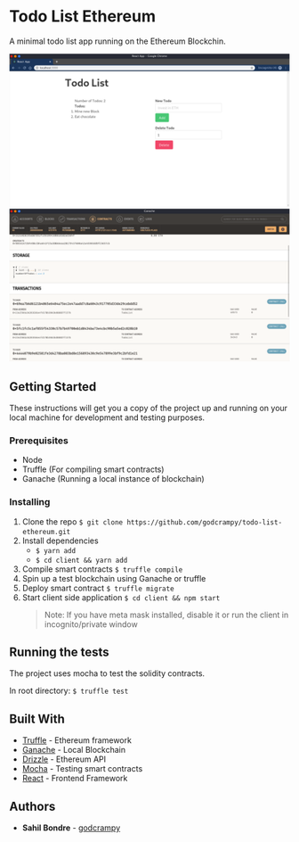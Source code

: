 # Todo List Ethereum

A minimal todo list app running on the Ethereum Blockchin.

![Client](./docs/client.png)
![Ganache](./docs/ganache.png)

## Getting Started

These instructions will get you a copy of the project up and running on your local machine for development and testing purposes.

### Prerequisites

- Node
- Truffle (For compiling smart contracts)
- Ganache (Running a local instance of blockchain)

### Installing

1. Clone the repo `$ git clone https://github.com/godcrampy/todo-list-ethereum.git`
2. Install dependencies
   - `$ yarn add`
   - `$ cd client && yarn add`
3. Compile smart contracts `$ truffle compile`
4. Spin up a test blockchain using Ganache or truffle
5. Deploy smart contract `$ truffle migrate`
6. Start client side application `$ cd client && npm start`
   > Note: If you have meta mask installed, disable it or run the client in incognito/private window

## Running the tests

The project uses mocha to test the solidity contracts.

In root directory:
`$ truffle test`

## Built With

- [Truffle](https://www.trufflesuite.com/truffle) - Ethereum framework
- [Ganache](https://www.trufflesuite.com/ganache) - Local Blockchain
- [Drizzle](https://www.trufflesuite.com/drizzle) - Ethereum API
- [Mocha](https://mochajs.org/) - Testing smart contracts
- [React](https://reactjs.org/) - Frontend Framework

## Authors

- **Sahil Bondre** - [godcrampy](https://github.com/godcrampy)
